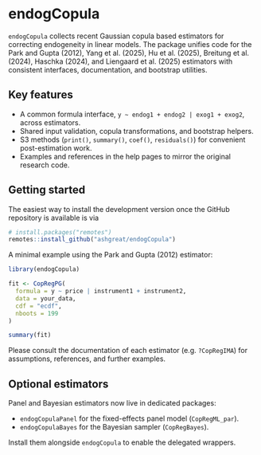 # endogCopula

`endogCopula` collects recent Gaussian copula based estimators for correcting
endogeneity in linear models. The package unifies code for the Park and Gupta
(2012), Yang et al. (2025), Hu et al. (2025), Breitung et al. (2024), Haschka
(2024), and Liengaard et al. (2025) estimators with consistent interfaces,
documentation, and bootstrap utilities.

## Key features

- A common formula interface, `y ~ endog1 + endog2 | exog1 + exog2`, across
  estimators.
- Shared input validation, copula transformations, and bootstrap helpers.
- S3 methods (`print()`, `summary()`, `coef()`, `residuals()`) for convenient
  post-estimation work.
- Examples and references in the help pages to mirror the original research
  code.

## Getting started

The easiest way to install the development version once the GitHub repository
is available is via

```r
# install.packages("remotes")
remotes::install_github("ashgreat/endogCopula")
```

A minimal example using the Park and Gupta (2012) estimator:

```r
library(endogCopula)

fit <- CopRegPG(
  formula = y ~ price | instrument1 + instrument2,
  data = your_data,
  cdf = "ecdf",
  nboots = 199
)

summary(fit)
```

Please consult the documentation of each estimator (e.g. `?CopRegIMA`) for
assumptions, references, and further examples.

## Optional estimators

Panel and Bayesian estimators now live in dedicated packages:

- `endogCopulaPanel` for the fixed-effects panel model (`CopRegML_par`).
- `endogCopulaBayes` for the Bayesian sampler (`CopRegBayes`).

Install them alongside `endogCopula` to enable the delegated wrappers.
